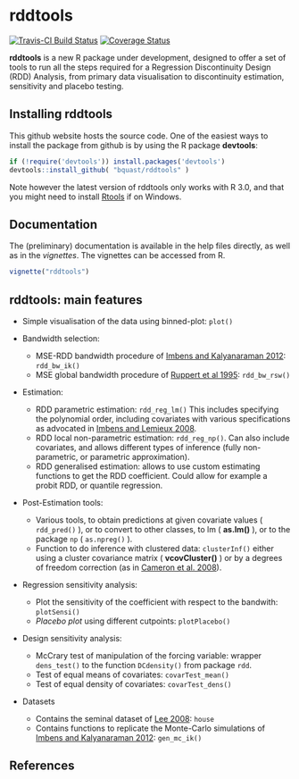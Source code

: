 rddtools
========================================================
[![Travis-CI Build Status](https://travis-ci.org/bquast/rddtools.png?branch=master)](https://travis-ci.org/bquast/rddtools)
[![Coverage Status](https://coveralls.io/repos/bquast/rddtools/badge.svg)](https://coveralls.io/r/bquast/rddtools)

**rddtools** is a new R package under development, designed to offer a set of tools to run all the steps required for a Regression Discontinuity Design (RDD) Analysis, from primary data visualisation to discontinuity estimation, sensitivity and placebo testing. 


Installing **rddtools**
-----------------------

This github website hosts the source code. One of the easiest ways to install the package from github is by using the R package **devtools**:

```r
if (!require('devtools')) install.packages('devtools')
devtools::install_github( "bquast/rddtools" )
```

Note however the latest version of rddtools only works with R 3.0, and that you might need to install  [Rtools](http://stat.ethz.ch/CRAN/bin/windows/Rtools/) if on Windows. 


Documentation
-----------------------
The (preliminary) documentation is available in the help files directly, as well as in the *vignettes*. The vignettes can be accessed from R.

```r
vignette("rddtools")
```

rddtools: main features
-----------------------

+  Simple visualisation of the data using binned-plot: `plot()`

+ Bandwidth selection:
  + MSE-RDD bandwidth procedure of [Imbens and Kalyanaraman 2012]: `rdd_bw_ik()`
  + MSE global bandwidth procedure of [Ruppert et al 1995]: `rdd_bw_rsw()`
+ Estimation:
  +  RDD parametric estimation: `rdd_reg_lm()` This includes specifying the polynomial order, including covariates with various specifications as advocated in [Imbens and Lemieux 2008].
  +  RDD local non-parametric estimation: `rdd_reg_np()`. Can also include covariates, and allows different types of inference (fully non-parametric, or parametric approximation). 
  +  RDD generalised estimation: allows to use custom estimating functions to get the RDD coefficient. Could allow for example a probit RDD, or quantile regression.
+ Post-Estimation tools:
  + Various tools, to obtain predictions at given covariate values ( `rdd_pred()` ), or to convert to other classes, to lm ( **as.lm()** ), or to the package `np` ( `as.npreg()` ). 
  + Function to do inference with clustered data: `clusterInf()` either using a cluster covariance matrix ( **vcovCluster()** ) or by a degrees of freedom correction (as in [Cameron et al. 2008]).
+ Regression sensitivity analysis:
  + Plot the sensitivity of the coefficient with respect to the bandwith: `plotSensi()`
  + *Placebo plot* using different cutpoints: `plotPlacebo()`
+ Design sensitivity analysis:
  + McCrary test of manipulation of the forcing variable: wrapper `dens_test()` to the function `DCdensity()` from package `rdd`. 
  + Test of equal means of covariates: `covarTest_mean()`
  + Test of equal density of covariates: `covarTest_dens()`
+ Datasets
  + Contains the seminal dataset of [Lee 2008]: `house`
  + Contains functions to replicate the Monte-Carlo simulations of [Imbens and Kalyanaraman 2012]: `gen_mc_ik()`

References
-----------------------
  [Imbens and Kalyanaraman 2012]: http://ideas.repec.org/a/oup/restud/v79y2012i3p933-959.html "Imbens, G. & Kalyanaraman, K. (2012) Optimal Bandwidth Choice for the Regression Discontinuity Estimator, Review of Economic Studies, 79, 933-959"
  
  [Lee 2008]: http://ideas.repec.org/a/eee/econom/v142y2008i2p675-697.html "Lee, D. S. (2008) Randomized experiments from non-random selection in U.S. House elections, Journal of Econometrics, 142, 675-697"
  
  [Imbens and Lemieux 2008]: http://ideas.repec.org/a/eee/econom/v142y2008i2p615-635.html "Imbens, G. & Lemieux, T. (2008) Regression discontinuity designs: A guide to practice, Journal of Econometrics, Vol. 142(2), pages 615-635"
  
  [Cameron et al. 2008]: http://ideas.repec.org/a/tpr/restat/v90y2008i3p414-427.html "Cameron, Gelbach and Miller (2008) Bootstrap-Based Improvements for Inference with Clustered Errors, The Review of Economics and Statistics, Vol. 90(3), pages 414-427"
  
  [Ruppert et al 1995]: http://www.jstor.org/stable/2291516 "Ruppert, D., Sheather, S. J. and Wand, M. P. (1995). An effective bandwidth selector for local least squares regression. Journal of the American Statistical Association, 90, 1257–1270."
